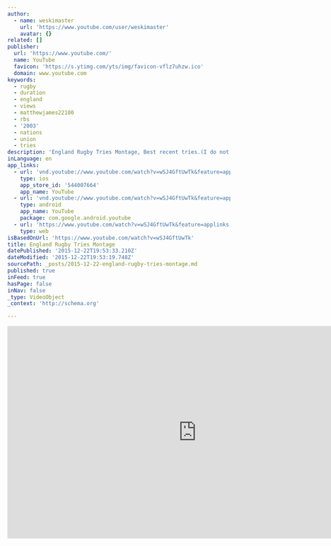 ```yaml
---
author:
  - name: weskimaster
    url: 'https://www.youtube.com/user/weskimaster'
    avatar: {}
related: []
publisher:
  url: 'https://www.youtube.com/'
  name: YouTube
  favicon: 'https://s.ytimg.com/yts/img/favicon-vflz7uhzw.ico'
  domain: www.youtube.com
keywords:
  - rugby
  - duration
  - england
  - views
  - matthewjames22100
  - rbs
  - '2003'
  - nations
  - union
  - tries
description: 'England Rugby Tries Montage, Best recent tries.(I do not own the music and the footage used in this video. All rights for the clips go to all the respective owners. No copyright infringement intended. I do not gain any profit from my videos. For entertainment purposes only)'
inLanguage: en
app_links:
  - url: 'vnd.youtube://www.youtube.com/watch?v=wSJ4GftUwTk&feature=applinks'
    type: ios
    app_store_id: '544007664'
    app_name: YouTube
  - url: 'vnd.youtube://www.youtube.com/watch?v=wSJ4GftUwTk&feature=applinks'
    type: android
    app_name: YouTube
    package: com.google.android.youtube
  - url: 'https://www.youtube.com/watch?v=wSJ4GftUwTk&feature=applinks'
    type: web
isBasedOnUrl: 'https://www.youtube.com/watch?v=wSJ4GftUwTk'
title: England Rugby Tries Montage
datePublished: '2015-12-22T19:53:33.210Z'
dateModified: '2015-12-22T19:53:19.748Z'
sourcePath: _posts/2015-12-22-england-rugby-tries-montage.md
published: true
inFeed: true
hasPage: false
inNav: false
_type: VideoObject
_context: 'http://schema.org'

---
```

<iframe src="https://cdn.embedly.com/widgets/media.html?src=https%3A%2F%2Fwww.youtube.com%2Fembed%2FwSJ4GftUwTk%3Ffeature%3Doembed&amp;url=https%3A%2F%2Fwww.youtube.com%2Fwatch%3Fv%3DwSJ4GftUwTk&amp;image=https%3A%2F%2Fi.ytimg.com%2Fvi%2FwSJ4GftUwTk%2Fhqdefault.jpg&amp;key=b7d04c9b404c499eba89ee7072e1c4f7&amp;type=text%2Fhtml&amp;schema=youtube" width="854" height="480" scrolling="no" frameborder="0" allowfullscreen="allowfullscreen" style=""></iframe>